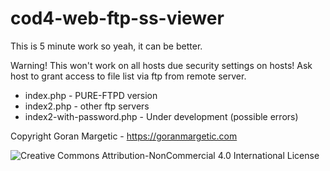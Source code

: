 # cod4-web-ftp-ss-viewer

This is 5 minute work so yeah, it can be better.

Warning! This won't work on all hosts due security settings on hosts! 
Ask host to grant access to file list via ftp from remote server.

- index.php - PURE-FTPD version
- index2.php - other ftp servers
- index2-with-password.php - Under development (possible errors)

Copyright Goran Margetic - https://goranmargetic.com

![Creative Commons Attribution-NonCommercial 4.0 International License](https://licensebuttons.net/l/by-nc/4.0/88x31.png)

